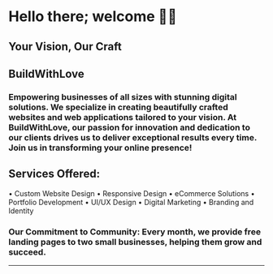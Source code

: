 # Hello there; welcome 👋🏾
## Your Vision, Our Craft



## BuildWithLove
### Empowering businesses of all sizes with stunning digital solutions. We specialize in creating beautifully crafted websites and web applications tailored to your vision. At BuildWithLove, our passion for innovation and dedication to our clients drives us to deliver exceptional results every time. Join us in transforming your online presence!

## Services Offered:
•	Custom Website Design
•	Responsive Design
•	eCommerce Solutions
•	Portfolio Development
•	UI/UX Design
•	Digital Marketing
•	Branding and Identity

### Our Commitment to Community: Every month, we provide free landing pages to two small businesses, helping them grow and succeed.




---


